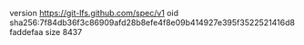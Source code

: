 version https://git-lfs.github.com/spec/v1
oid sha256:7f84db36f3c86909afd28b8efe4f8e09b414927e395f3522521416d8faddefaa
size 8437
